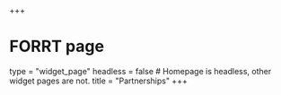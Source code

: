 +++
# FORRT page
type = "widget_page"
headless = false  # Homepage is headless, other widget pages are not.
title = "Partnerships"
+++

